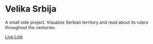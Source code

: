 # Velika Srbija

A small side project. Visualize Serbian territory and read about its rulers throughout the centuries.

[Live Link](https://markof94.github.io/velika-srbija/)
